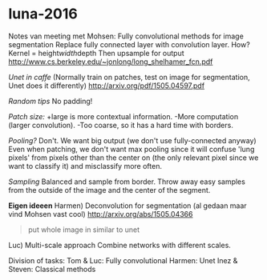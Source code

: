 # luna-2016

Notes van meeting met Mohsen:
Fully convolutional methods for image segmentation
Replace fully connected layer with convolution layer. How? Kernel = height*width*depth
Then upsample for output
http://www.cs.berkeley.edu/~jonlong/long_shelhamer_fcn.pdf

*Unet in caffe*
(Normally train on patches, test on image for segmentation, Unet does it differently)
http://arxiv.org/pdf/1505.04597.pdf

*Random tips*
No padding! 

*Patch size:* 
+large is more contextual information. 
-More computation (larger convolution).
-Too coarse, so it has a hard time with borders.

*Pooling?*
Don't. We want big output (we don't use fully-connected anyway)
Even when patching, we don't want max pooling since it will confuse 'lung pixels' from pixels other than the center on (the only relevant pixel since we want to classify it) and misclassify more often.

*Sampling*
Balanced and sample from border. Throw away easy samples from the outside of the image and the center of the segment.

**Eigen ideeen**
Harmen) Deconvolution for segmentation (al gedaan maar vind Mohsen vast cool)
http://arxiv.org/abs/1505.04366
>put whole image in
>similar to unet

Luc) Multi-scale approach
Combine networks with different scales.

Division of tasks:
Tom & Luc: Fully convolutional
Harmen: Unet
Inez & Steven: Classical methods
